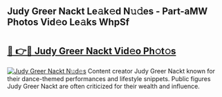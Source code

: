 ## Judy Greer Nackt Le𝚊k𝚎d N𝚞𝚍es - Part-aMW Photos Vid𝚎o Le𝚊ks WhpSf

# <h2><a href="http://fb51ire.evod.top/?m=Judy+Greer+Nackt">🔗 👉🔴 Judy Greer Nackt Vid𝚎o Ph𝚘t𝚘s</a></h2>

[![Judy Greer Nackt N𝚞d𝚎s](https://i.imgur.com/8V9OHl7.gif)](http://fb51ire.evod.top/?m=Judy+Greer+Nackt)
Content creator Judy Greer Nackt known for their dance-themed performances and lifestyle snippets. Public figures Judy Greer Nackt are often criticized for their wealth and influence. 
